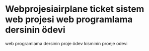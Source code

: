 # Webprojesiairplane ticket sistem web projesi web programlama dersinin ödevi
web programlama dersinin proje ödev kisminin proeje odevi 

